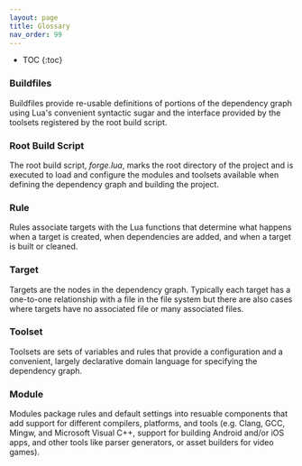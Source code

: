 ```yaml
---
layout: page
title: Glossary
nav_order: 99
---
```


- TOC
{:toc}

### Buildfiles

Buildfiles provide re-usable definitions of portions of the dependency graph using Lua's convenient syntactic sugar and the interface provided by the toolsets registered by the root build script.

### Root Build Script

The root build script, *forge.lua*, marks the root directory of the project and is executed to load and configure the modules and toolsets available when defining the dependency graph and building the project.

### Rule

Rules associate targets with the Lua functions that determine what happens when a target is created, when dependencies are added, and when a target is built or cleaned.

### Target

Targets are the nodes in the dependency graph.  Typically each target has a one-to-one relationship with a file in the file system but there are also cases where targets have no associated file or many associated files.

### Toolset

Toolsets are sets of variables and rules that provide a configuration and a convenient, largely declarative domain language for specifying the dependency graph.

### Module

Modules package rules and default settings into resuable components that add support for different compilers, platforms, and tools (e.g. Clang, GCC, Mingw, and Microsoft Visual C++, support for building Android and/or iOS apps, and other tools like parser generators, or asset builders for video games).
